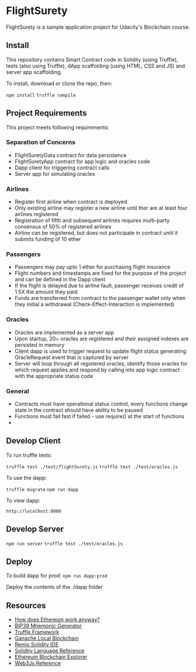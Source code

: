 # FlightSurety

FlightSurety is a sample application project for Udacity's Blockchain course.

## Install

This repository contains Smart Contract code in Solidity (using Truffle), tests (also using Truffle), dApp scaffolding (using HTML, CSS and JS) and server app scaffolding.

To install, download or clone the repo, then:

`npm install`
`truffle compile`

## Project Requirements

This project meets following requirements:

### Separation of Concerns
- FlightSuretyData contract for data persistence
- FlightSuretyApp contract for app logic and oracles code
- Dapp client for triggering contract calls
- Server app for simulating oracles

### Airlines
- Register first airline when contract is deployed
- Only existing airline may register a new airline until ther are at least four airlines registered
- Registration of fifth and subsequent airlines requires multi-party consensus of 50% of registered airlines
- Airline can be registered, but does not participate in contract until it submits funding of 10 ether

### Passengers
- Passengers may pay upto 1 ether for purchasing flight insurance
- Flight numbers and timestamps are fixed for the purpose of the project and can be defined in the Dapp client
- If the flight is delayed due to airline fault, passenger receives credit of 1.5X the amount they paid
- Funds are transferred from contract to the passenger wallet only when they initial a withdrawal (Check-Effect-Interaction is implemented)

### Oracles
- Oracles are implemented as a server app
- Upon startup, 20+ oracles are registered and their assigned indexes are persisted in memory
- Client dapp is used to trigger request to update flight status generating OracleRequest event that is captured by server
- Server will loop through all registered oracles, identify those oracles for which request applies and respond by calling into app logic contract with the appropriate status code

### General
- Contracts must have operational status control, every functions change state in the contract should have ability to be paused
- Functions must fail fast if failed - use require() at the start of functions
- 

## Develop Client

To run truffle tests:

`truffle test ./test/flightSurety.js`
`truffle test ./test/oracles.js`

To use the dapp:

`truffle migrate`
`npm run dapp`

To view dapp:

`http://localhost:8000`

## Develop Server

`npm run server`
`truffle test ./test/oracles.js`

## Deploy

To build dapp for prod:
`npm run dapp:prod`

Deploy the contents of the ./dapp folder


## Resources

* [How does Ethereum work anyway?](https://medium.com/@preethikasireddy/how-does-ethereum-work-anyway-22d1df506369)
* [BIP39 Mnemonic Generator](https://iancoleman.io/bip39/)
* [Truffle Framework](http://truffleframework.com/)
* [Ganache Local Blockchain](http://truffleframework.com/ganache/)
* [Remix Solidity IDE](https://remix.ethereum.org/)
* [Solidity Language Reference](http://solidity.readthedocs.io/en/v0.4.24/)
* [Ethereum Blockchain Explorer](https://etherscan.io/)
* [Web3Js Reference](https://github.com/ethereum/wiki/wiki/JavaScript-API)